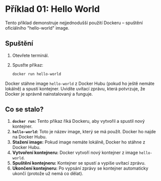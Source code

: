 # Příklad 01: Hello World

Tento příklad demonstruje nejjednodušší použití Dockeru – spuštění oficiálního "hello-world" image.

## Spuštění

1.  Otevřete terminál.
2.  Spusťte příkaz:

    ```bash
    docker run hello-world
    ```

Docker stáhne image `hello-world` z Docker Hubu (pokud ho ještě nemáte lokálně) a spustí kontejner.  Uvidíte uvítací zprávu, která potvrzuje, že Docker je správně nainstalovaný a funguje.

## Co se stalo?

1.  **`docker run`:** Tento příkaz říká Dockeru, aby vytvořil a spustil nový kontejner.
2.  **`hello-world`:** Toto je název image, který se má použít.  Docker ho najde na Docker Hubu.
3.  **Stažení image:** Pokud image nemáte lokálně, Docker ho stáhne z Docker Hubu.
4.  **Vytvoření kontejneru:** Docker vytvoří nový kontejner z image `hello-world`.
5.  **Spuštění kontejneru:** Kontejner se spustí a vypíše uvítací zprávu.
6.  **Ukončení kontejneru:** Po vypsání zprávy se kontejner automaticky ukončí (protože už nemá co dělat).